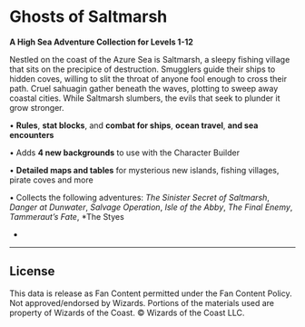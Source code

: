 # Ghosts of Saltmarsh

**A High Sea Adventure Collection for Levels 1-12**

Nestled on the coast of the Azure Sea is Saltmarsh, a sleepy fishing village that sits on the precipice of destruction. Smugglers guide their ships to hidden coves, willing to slit the throat of anyone fool enough to cross their path. Cruel sahuagin gather beneath the waves, plotting to sweep away coastal cities. While Saltmarsh slumbers, the evils that seek to plunder it grow stronger.

• **Rules**, **stat blocks**, and **combat for ships**, **ocean travel**, **and sea encounters**

• Adds **4 new backgrounds** to use with the Character Builder

• **Detailed maps and tables** for mysterious new islands, fishing villages, pirate coves and more

• Collects the following adventures: *The Sinister Secret of Saltmarsh*, *Danger at Dunwater*, *Salvage Operation*, *Isle of the Abby*, *The Final Enemy*, *Tammeraut’s Fate*, *The Styes

*

---

## License

This data is release as Fan Content permitted under the Fan Content Policy. Not approved/endorsed by Wizards. Portions of the materials used are property of Wizards of the Coast. © Wizards of the Coast LLC.
